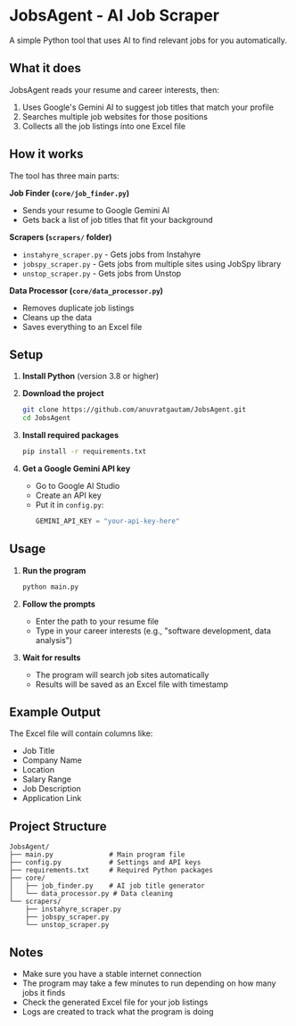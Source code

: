 # JobsAgent - AI Job Scraper

A simple Python tool that uses AI to find relevant jobs for you automatically.

## What it does

JobsAgent reads your resume and career interests, then:
1. Uses Google's Gemini AI to suggest job titles that match your profile
2. Searches multiple job websites for those positions
3. Collects all the job listings into one Excel file

## How it works

The tool has three main parts:

**Job Finder (`core/job_finder.py`)**
- Sends your resume to Google Gemini AI
- Gets back a list of job titles that fit your background

**Scrapers (`scrapers/` folder)**
- `instahyre_scraper.py` - Gets jobs from Instahyre
- `jobspy_scraper.py` - Gets jobs from multiple sites using JobSpy library
- `unstop_scraper.py` - Gets jobs from Unstop

**Data Processor (`core/data_processor.py`)**
- Removes duplicate job listings
- Cleans up the data
- Saves everything to an Excel file

## Setup

1. **Install Python** (version 3.8 or higher)

2. **Download the project**
   ```bash
   git clone https://github.com/anuvratgautam/JobsAgent.git
   cd JobsAgent
   ```

3. **Install required packages**
   ```bash
   pip install -r requirements.txt
   ```

4. **Get a Google Gemini API key**
   - Go to Google AI Studio
   - Create an API key
   - Put it in `config.py`:
     ```python
     GEMINI_API_KEY = "your-api-key-here"
     ```

## Usage

1. **Run the program**
   ```bash
   python main.py
   ```

2. **Follow the prompts**
   - Enter the path to your resume file
   - Type in your career interests (e.g., "software development, data analysis")

3. **Wait for results**
   - The program will search job sites automatically
   - Results will be saved as an Excel file with timestamp

## Example Output

The Excel file will contain columns like:
- Job Title
- Company Name
- Location
- Salary Range
- Job Description
- Application Link

## Project Structure

```
JobsAgent/
├── main.py              # Main program file
├── config.py            # Settings and API keys
├── requirements.txt     # Required Python packages
├── core/
│   ├── job_finder.py    # AI job title generator
│   └── data_processor.py # Data cleaning
└── scrapers/
    ├── instahyre_scraper.py
    ├── jobspy_scraper.py
    └── unstop_scraper.py
```

## Notes

- Make sure you have a stable internet connection
- The program may take a few minutes to run depending on how many jobs it finds
- Check the generated Excel file for your job listings
- Logs are created to track what the program is doing
